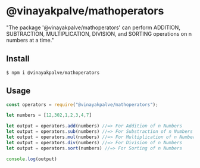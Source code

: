 # @vinayakpalve/mathoperators


"The package '@vinayakpalve/mathoperators' can perform ADDITION, SUBTRACTION, MULTIPLICATION, DIVISION, and SORTING operations on n numbers at a time."

## Install

```
$ npm i @vinayakpalve/mathoperators
```

## Usage

```js
const operators = require("@vinayakpalve/mathoperators");

let numbers = [12,302,1,2,3,4,7]

let output = operators.add(numbers) //=> For Addition of n Numbers
let output = operators.sub(numbers) //=> For Substraction of n Numbers
let output = operators.mul(numbers) //=> For Multiplication of n Numbers
let output = operators.div(numbers) //=> For Division of n Numbers
let output = operators.sort(numbers) //=> For Sorting of n Numbers

console.log(output)

```